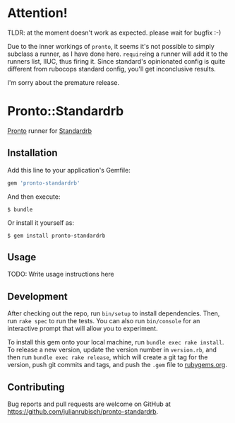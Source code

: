 # Attention!

TLDR: at the moment doesn't work as expected. please wait for bugfix :-)

Due to the inner workings of `pronto`, it seems it's not possible to simply subclass a runner, as I have done here. `require`ing a runner will add it to the runners list, IIUC, thus firing it. Since standard's opinionated config is quite different from rubocops standard config, you'll get inconclusive results.

I'm sorry about the premature release.

# Pronto::Standardrb

[Pronto](https://github.com/prontolabs/pronto) runner for [Standardrb](https://github.com/prontolabs/pronto)

## Installation

Add this line to your application's Gemfile:

```ruby
gem 'pronto-standardrb'
```

And then execute:

    $ bundle

Or install it yourself as:

    $ gem install pronto-standardrb

## Usage

TODO: Write usage instructions here

## Development

After checking out the repo, run `bin/setup` to install dependencies. Then, run `rake spec` to run the tests. You can also run `bin/console` for an interactive prompt that will allow you to experiment.

To install this gem onto your local machine, run `bundle exec rake install`. To release a new version, update the version number in `version.rb`, and then run `bundle exec rake release`, which will create a git tag for the version, push git commits and tags, and push the `.gem` file to [rubygems.org](https://rubygems.org).

## Contributing

Bug reports and pull requests are welcome on GitHub at https://github.com/julianrubisch/pronto-standardrb.
